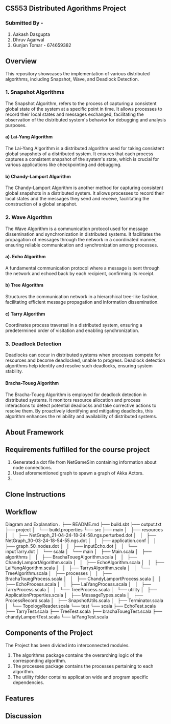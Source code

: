 ## CS553 Distributed Agorithms Project
### Submitted By -
1. Aakash Dasgupta
2. Dhruv Agarwal
3. Gunjan Tomar - 674659382
## Overview
This repository showcases the implementation of various distributed algorithms, including Snapshot, Wave, and Deadlock Detection.
### 1. Snapshot Algorithms 
The Snapshot Algorithm, refers to the process of capturing a consistent global state of the system at a specific point in time. It allows processes to record their local states and messages exchanged, facilitating the observation of the distributed system's behavior for debugging and analysis purposes.
#### a) Lai-Yang Algorithm
The Lai-Yang Algorithm is a distributed algorithm used for taking consistent global snapshots of a distributed system. It ensures that each process captures a consistent snapshot of the system's state, which is crucial for various applications like checkpointing and debugging.

#### b) Chandy-Lamport Algorithm
The Chandy-Lamport Algorithm is another method for capturing consistent global snapshots in a distributed system. It allows processes to record their local states and the messages they send and receive, facilitating the construction of a global snapshot.

### 2. Wave Algorithm
The Wave Algorithm is a communication protocol used for message dissemination and synchronization in distributed systems. It facilitates the propagation of messages through the network in a coordinated manner, ensuring reliable communication and synchronization among processes.
#### a). Echo Algorithm 
A fundamental communication protocol where a message is sent through the network and echoed back by each recipient, confirming its receipt.
#### b) Tree Algorithm
Structures the communication network in a hierarchical tree-like fashion, facilitating efficient message propagation and information dissemination.
#### c) Tarry Algorithm
Coordinates process traversal in a distributed system, ensuring a predetermined order of visitation and enabling synchronization.

### 3. Deadlock Detection
Deadlocks can occur in distributed systems when processes compete for resources and become deadlocked, unable to progress. Deadlock detection algorithms help identify and resolve such deadlocks, ensuring system stability.

#### Bracha-Toueg Algorithm
The Bracha-Toueg Algorithm is employed for deadlock detection in distributed systems. It monitors resource allocation and process interactions to detect potential deadlocks and take corrective actions to resolve them. By proactively identifying and mitigating deadlocks, this algorithm enhances the reliability and availability of distributed systems.


## About Framework

## Requirements fulfilled for the course project
1. Generated a dot file from NetGameSim containing information about node connections.
2. Used aforementioned graph to spawn a graph of Akka Actors.
3. 
## Clone Instructions
## Workflow
Diagram and Explanation
.
├── README.md
├── build.sbt
├── output.txt
├── project
│   └── build.properties
└── src
    ├── main
    │   ├── resources
    │   │   ├── NetGraph_21-04-24-18-24-58.ngs.perturbed.dot
    │   │   ├── NetGraph_30-03-24-18-54-55.ngs.dot
    │   │   ├── application.conf
    │   │   ├── graph_50_nodes.dot
    │   │   ├── inputEcho.dot
    │   │   └── inputTarry.dot
    │   └── scala
    │       └── main
    │           ├── Main.scala
    │           ├── algorithms
    │           │   ├── BrachaTouegAlgorithm.scala
    │           │   ├── ChandyLamportAlgorithm.scala
    │           │   ├── EchoAlgorithm.scala
    │           │   ├── LaiYangAlgorithm.scala
    │           │   ├── TarrysAlgorithm.scala
    │           │   └── TreeAlgorithm.scala
    │           ├── processes
    │           │   ├── BrachaTouegProcess.scala
    │           │   ├── ChandyLamportProcess.scala
    │           │   ├── EchoProcess.scala
    │           │   ├── LaiYangProcess.scala
    │           │   ├── TarryProcess.scala
    │           │   └── TreeProcess.scala
    │           └── utility
    │               ├── ApplicationProperties.scala
    │               ├── MessageTypes.scala
    │               ├── ProcessRecord.scala
    │               ├── SnapshotUtils.scala
    │               ├── Terminator.scala
    │               └── TopologyReader.scala
    └── test
        └── scala
            ├── EchoTest.scala
            ├── TarryTest.scala
            ├── TreeTest.scala
            ├── brachaTouegTest.scala
            ├── chandyLamportTest.scala
            └── laiYangTest.scala
## Components of the Project
The Project has been divided into interconnected modules.
1. The algorithms package contains the overarching logic of the corresponding algorithm.
2. The processes package contains the processes pertaining to each algorithm.
3. The utility folder contains application wide and program specific dependencies.
## Features
## Discussion

